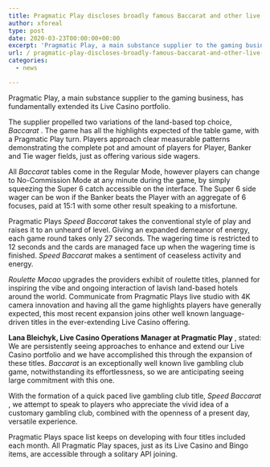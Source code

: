 ```yaml
---
title: Pragmatic Play discloses broadly famous Baccarat and other live gambling club games
author: xforeal 
type: post
date: 2020-03-23T00:00:00+00:00
excerpt: 'Pragmatic Play, a main substance supplier to the gaming business, has altogether extended its Live Casino portfolio '
url: / pragmatic-play-discloses-broadly-famous-baccarat-and-other-live-gambling-club-games/
categories:
  - news

---
```

Pragmatic Play, a main substance supplier to the gaming business, has fundamentally extended its Live Casino portfolio. 

The supplier propelled two variations of the land-based top choice, _Baccarat_ . The game has all the highlights expected of the table game, with a Pragmatic Play turn. Players approach clear measurable patterns demonstrating the complete pot and amount of players for Player, Banker and Tie wager fields, just as offering various side wagers. 

All _Baccarat_ tables come in the Regular Mode, however players can change to No-Commission Mode at any minute during the game, by simply squeezing the Super 6 catch accessible on the interface. The Super 6 side wager can be won if the Banker beats the Player with an aggregate of 6 focuses, paid at 15:1 with some other result speaking to a misfortune. 

Pragmatic Plays _Speed Baccarat_ takes the conventional style of play and raises it to an unheard of level. Giving an expanded demeanor of energy, each game round takes only 27 seconds. The wagering time is restricted to 12 seconds and the cards are managed face up when the wagering time is finished. _Speed Baccarat_ makes a sentiment of ceaseless activity and energy. 

_Roulette Macao_ upgrades the providers exhibit of roulette titles, planned for inspiring the vibe and ongoing interaction of lavish land-based hotels around the world. Communicate from Pragmatic Plays live studio with 4K camera innovation and having all the game highlights players have generally expected, this most recent expansion joins other well known language-driven titles in the ever-extending Live Casino offering. 

**Lana Bleichyk, Live Casino Operations Manager at Pragmatic Play** , stated: We are persistently seeing approaches to enhance and extend our Live Casino portfolio and we have accomplished this through the expansion of these titles. _Baccarat_ is an exceptionally well known live gambling club game, notwithstanding its effortlessness, so we are anticipating seeing large commitment with this one. 

With the formation of a quick paced live gambling club title, _Speed Baccarat_ , we attempt to speak to players who appreciate the vivid idea of a customary gambling club, combined with the openness of a present day, versatile experience. 

Pragmatic Plays space list keeps on developing with four titles included each month. All Pragmatic Play spaces, just as its Live Casino and Bingo items, are accessible through a solitary API joining.